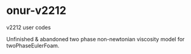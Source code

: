 # onur-v2212
v2212 user codes

Unfinished & abandoned two phase non-newtonian viscosity model for twoPhaseEulerFoam.
